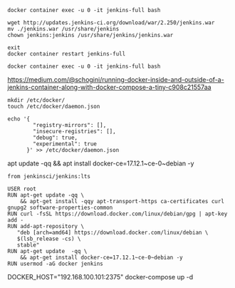 ```
docker container exec -u 0 -it jenkins-full bash

wget http://updates.jenkins-ci.org/download/war/2.250/jenkins.war
mv ./jenkins.war /usr/share/jenkins
chown jenkins:jenkins /usr/share/jenkins/jenkins.war

exit
docker container restart jenkins-full
```

```
docker container exec -u 0 -it jenkins-full bash

```

https://medium.com/@schogini/running-docker-inside-and-outside-of-a-jenkins-container-along-with-docker-compose-a-tiny-c908c21557aa

```
mkdir /etc/docker/
touch /etc/docker/daemon.json

echo '{
        "registry-mirrors": [],
        "insecure-registries": [],
        "debug": true,
        "experimental": true
      }' >> /etc/docker/daemon.json
```

apt update  -qq && apt install docker-ce=17.12.1~ce-0~debian -y

```
from jenkinsci/jenkins:lts
 
USER root
RUN apt-get update -qq \
    && apt-get install -qqy apt-transport-https ca-certificates curl gnupg2 software-properties-common 
RUN curl -fsSL https://download.docker.com/linux/debian/gpg | apt-key add -
RUN add-apt-repository \
   "deb [arch=amd64] https://download.docker.com/linux/debian \
   $(lsb_release -cs) \
   stable"
RUN apt-get update  -qq \
    && apt-get install docker-ce=17.12.1~ce-0~debian -y
RUN usermod -aG docker jenkins
```

DOCKER_HOST="192.168.100.101:2375" docker-compose up -d
